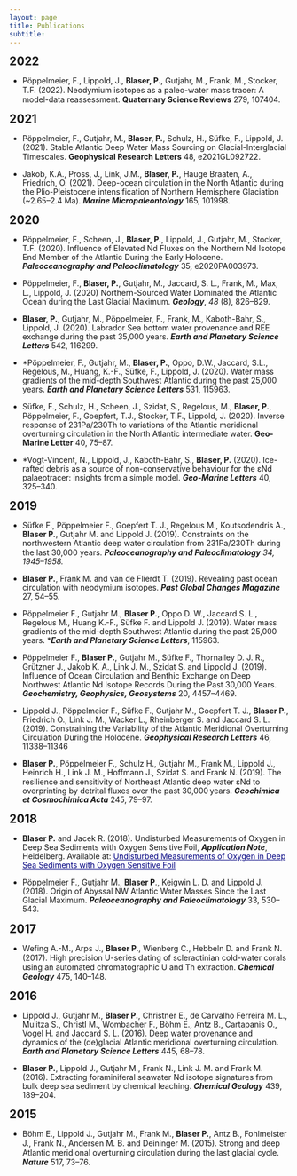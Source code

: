 ```yaml
---
layout: page
title: Publications
subtitle: 
---
```


<title></title>

<style type="text/css">
 @page { size: 21cm 29.7cm; margin: 2cm }
 td p { margin-top: 0.14cm; margin-bottom: 0.14cm; color: #000000; text-align: left; background: transparent; text-decoration: none }
 td p.western { font-family: "Liberation Serif", serif; font-size: 12pt; font-style: normal; font-weight: normal }
 td p.cjk { font-size: 12pt; font-style: normal; font-weight: normal }
 td p.ctl { font-size: 12pt; font-style: normal; font-weight: normal }
 h2 { margin-top: 0.25cm; margin-bottom: 0.25cm; background: transparent; page-break-before: auto; page-break-after: avoid }
 h2.western { font-family: "Liberation Sans", sans-serif; font-size: 15pt; font-weight: bold }
 h2.cjk { font-family: "Microsoft YaHei"; font-size: 16pt; font-weight: bold }
 h2.ctl { font-family: "Lucida Sans"; font-size: 16pt; font-weight: bold }
 h1 { margin-top: 0.55cm; margin-bottom: 0.22cm; background: transparent; page-break-before: auto; page-break-after: avoid }
 h1.western { font-family: "Liberation Sans", sans-serif; font-size: 17pt; font-weight: bold }
 h1.cjk { font-family: "Microsoft YaHei"; font-size: 18pt; font-weight: bold }
 h1.ctl { font-family: "Lucida Sans"; font-size: 18pt; font-weight: bold }
 dd { margin-left: 1cm; margin-bottom: 0.25cm; line-height: 115%; background: transparent }
 p { margin-bottom: 0.25cm; line-height: 115%; background: transparent; page-break-before: auto }
 strong { font-weight: bold }
 cite { font-style: italic }
 a:visited { color: #800000; so-language: zxx; text-decoration: underline }
 a:link { color: #000080; so-language: zxx; text-decoration: underline }
 </style>

## **2022**

- Pöppelmeier, F., Lippold, J., **Blaser, P.**, Gutjahr, M., Frank, M., Stocker, T.F. (2022).
   Neodymium isotopes as a paleo-water mass tracer: A model-data reassessment. **Quaternary Science Reviews** 279, 107404.

## **2021**

- Pöppelmeier, F., Gutjahr, M., **Blaser, P.**, Schulz, H., Süfke, F., Lippold, J. (2021).
   Stable Atlantic Deep Water Mass Sourcing on Glacial-Interglacial Timescales. **Geophysical Research Letters** 48, e2021GL092722.

- Jakob, K.A., Pross, J., Link, J.M., **Blaser, P.**, Hauge Braaten, A., Friedrich, O. (2021). Deep-ocean circulation in the North Atlantic during the Plio-Pleistocene intensification of Northern Hemisphere Glaciation (~2.65–2.4 Ma). ***Marine Micropaleontology*** 165, 101998.

## **2020**

- Pöppelmeier, F., Scheen, J., **Blaser, P.**, Lippold, J., Gutjahr, M., Stocker, T.F. (2020). Influence of Elevated Nd Fluxes on the Northern Nd Isotope End Member of the Atlantic During the Early Holocene. ***Paleoceanography and Paleoclimatology*** 35, e2020PA003973.

- Pöppelmeier, F., **Blaser, P.**, Gutjahr, M., Jaccard, S. L., Frank, M., Max, L., Lippold, J. (2020) Northern-Sourced Water Dominated the Atlantic Ocean during
   the Last Glacial Maximum. ***Geology***, *48* (8), 826–829.

- **Blaser, P.**, Gutjahr, M., Pöppelmeier, F., Frank, M., Kaboth-Bahr, S., Lippold, J. (2020). Labrador Sea bottom water provenance and REE exchange during the past 35,000 years. ***Earth and Planetary Science Letters*** 542, 116299.

- *Pöppelmeier, F., Gutjahr, M., **Blaser, P.**, Oppo, D.W., Jaccard, S.L., Regelous, M., Huang, K.-F., Süfke, F., Lippold, J. (2020). Water mass gradients of the mid-depth Southwest Atlantic during the past 25,000 years. ***Earth and Planetary Science
   Letters*** 531, 115963.

- Süfke, F., Schulz, H., Scheen, J., Szidat, S., Regelous, M., **Blaser, P.**, Pöppelmeier, F., Goepfert, T.J., Stocker, T.F., Lippold, J. (2020). Inverse response of 231Pa/230Th to variations of the Atlantic meridional overturning circulation in the North Atlantic intermediate water. **Geo-Marine Letter** 40, 75–87.

- *Vogt-Vincent, N., Lippold, J., Kaboth-Bahr, S., **Blaser, P.** (2020). Ice-rafted debris as a source of non-conservative behaviour for the εNd palaeotracer: insights from a simple model. ***Geo-Marine Letters*** 40,
   325–340.

## 2019

- Süfke F., Pöppelmeier F., Goepfert T. J., Regelous M., Koutsodendris A., **Blaser
   P.**, Gutjahr M. and Lippold J. (2019). Constraints on the northwestern Atlantic deep water circulation from 231Pa/230Th during the last 30,000 years. ***Paleoceanography and Paleoclimatology*** *34, 1945–1958.*

- **Blaser P.**, Frank M. and van de Flierdt T. (2019). Revealing past ocean circulation with neodymium isotopes. ***Past Global Changes Magazine*** 27, 54–55.

- Pöppelmeier F., Gutjahr M., **Blaser P.**, Oppo D. W., Jaccard S. L., Regelous M., Huang K.-F., Süfke F. and Lippold J. (2019). Water mass gradients of the mid-depth Southwest Atlantic during the past 25,000 years. ****Earth and Planetary Science
   Letters***, 115963.

- Pöppelmeier F., **Blaser P.**, Gutjahr M., Süfke F., Thornalley D. J. R., Grützner J., Jakob K. A., Link J. M., Szidat S. and Lippold J. (2019). Influence of Ocean Circulation and Benthic Exchange on Deep Northwest Atlantic Nd Isotope Records During the
   Past 30,000 Years. ***Geochemistry, Geophysics, Geosystems*** 20, 4457–4469.

- Lippold J., Pöppelmeier F., Süfke F., Gutjahr M., Goepfert T. J., **Blaser P.**, Friedrich O., Link J. M., Wacker L., Rheinberger S. and Jaccard S. L. (2019). Constraining the
   Variability of the Atlantic Meridional Overturning Circulation During the Holocene. ***Geophysical Research Letters*** 46, 11338–11346

- **Blaser P.**,
  Pöppelmeier F., Schulz H., Gutjahr M., Frank M., Lippold J., Heinrich H., Link J. M., Hoffmann J., Szidat S. and Frank N. (2019). The resilience and sensitivity of Northeast Atlantic deep water εNd to overprinting by detrital fluxes over the past 30,000 years. ***Geochimica et Cosmochimica Acta*** 245, 79–97.

## 2018

- **Blaser P.** and Jacek R. (2018). Undisturbed Measurements of Oxygen in Deep Sea Sediments with Oxygen Sensitive Foil, ***Application Note***, Heidelberg. Available at:
   [Undisturbed Measurements of Oxygen in Deep Sea Sediments with Oxygen Sensitive Foil](https://www.presens.de/knowledge/publications/application-note/undisturbed-measurements-of-oxygen-in-deep-sea-sediments-with-oxygen-sensitive-foil-1598.html)

- Pöppelmeier F., Gutjahr M., **Blaser P**., Keigwin L. D. and Lippold J. (2018). Origin of Abyssal NW Atlantic Water Masses Since the Last Glacial Maximum. ***Paleoceanography and Paleoclimatology*** 33, 530–543.

## 2017

- Wefing A.-M., Arps J., **Blaser P**., Wienberg C., Hebbeln D. and Frank N. (2017). High precision U-series dating of scleractinian cold-water corals using an automated chromatographic U and Th extraction. ***Chemical Geology*** 475, 140–148.

## 2016

- Lippold J., Gutjahr M., **Blaser P.**, Christner E., de Carvalho Ferreira M. L., Mulitza S., Christl M., Wombacher F., Böhm E., Antz B., Cartapanis O., Vogel H. and Jaccard S. L. (2016). Deep water provenance and dynamics of the (de)glacial Atlantic meridional overturning circulation. ***Earth and Planetary Science Letters*** 445, 68–78.

- **Blaser P.**, Lippold J., Gutjahr M., Frank N., Link J. M. and Frank M. (2016). Extracting foraminiferal seawater Nd isotope signatures from bulk deep sea
   sediment by chemical leaching. ***Chemical Geology*** 439, 189–204.

## 2015

- Böhm E., Lippold J., Gutjahr M., Frank M., **Blaser P.**, Antz B., Fohlmeister J., Frank N., Andersen M. B. and Deininger M. (2015). Strong and deep Atlantic meridional overturning circulation during the last glacial cycle. ***Nature*** 517, 73–76.
